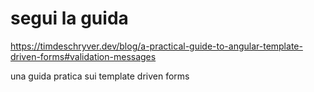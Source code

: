 # segui la guida 

https://timdeschryver.dev/blog/a-practical-guide-to-angular-template-driven-forms#validation-messages

una guida pratica sui template driven forms